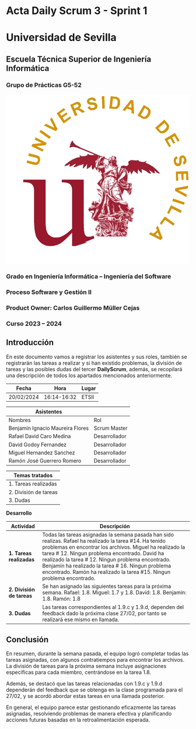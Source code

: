 # Acta Daily Scrum 3 - Sprint 1

# Universidad de Sevilla   

## Escuela Técnica Superior de Ingeniería Informática

### **Grupo de Prácticas G5-52**
  
  ![Logo US](/docs/static/Logo_US.png)

### Grado en Ingeniería Informática – Ingeniería del Software 

### Proceso Software y Gestión II
### Product Owner: Carlos Guillermo Müller Cejas
### Curso 2023 – 2024

## Introducción

En este documento vamos a registrar los asistentes y sus roles, también se registrarán las tareas a realizar y si han existido problemas, la división de tareas y las posibles dudas del tercer **DailyScrum**, además, se recopilará una descripción de todos los apartados mencionados anteriormente.


| Fecha        | Hora         | Lugar        |
|--------------|--------------|--------------|
| 20/02/2024   | 16:14-16:32  | ETSII        |

| Asistentes    |           |
|-----------|-----------|
| Nombres | Rol |
| Benjamín Ignacio Maureira Flores | Scrum Master |
| Rafael David Caro Medina | Desarrollador |
| David Godoy Fernandez  | Desarrollador |
| Miguel Hernandez Sanchez | Desarrollador |
| Ramón José Guerrero Romero | Desarrollador |

| Temas tratados               |
|----------------------|
| 1. Tareas realizadas |
| 2. División de tareas |
| 3. Dudas |

**Desarrollo**

| Actividad                       | Descripción                                                                                                                                                                         |
|--------------------------------|-------------------------------------------------------------------------------------------------------------------------------------------------------------------------------------|
| **1. Tareas realizadas**         | Todas las tareas asignadas la semana pasada han sido realizas. Rafael ha realizado la tarea #14. Ha tenido problemas en encontrar los archivos. Miguel ha realizado la tarea # 12. Ningun problema encontrado. David ha realizado la tarea # 12. Ningun problema encontrado. Benjamín ha realizado la tarea # 16. Ningun problema encontrado. Ramón ha realizado la tarea #15. Ningun problema encontrado.|
| **2. División de tareas**          | Se han asignado las siguientes tareas para la próxima semana. Rafael: 1.8. Miguel: 1.7 y 1.8. David: 1.8. Benjamín: 1.8. Ramón: 1.8 |
| **3. Dudas** | Las tareas correspondientes al 1.9.c y 1.9.d, dependen del feedback dado la próxima clase 27/02, por tanto se realizará ese mismo en llamada.|

## Conclusión

En resumen, durante la semana pasada, el equipo logró completar todas las tareas asignadas, con algunos contratiempos para encontrar los archivos. La división de tareas para la próxima semana incluye asignaciones específicas para cada miembro, centrándose en la tarea 1.8.

Además, se destacó que las tareas relacionadas con 1.9.c y 1.9.d dependerán del feedback que se obtenga en la clase programada para el 27/02, y se acordó abordar estas tareas en una llamada posterior.

En general, el equipo parece estar gestionando eficazmente las tareas asignadas, resolviendo problemas de manera efectiva y planificando acciones futuras basadas en la retroalimentación esperada.

